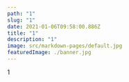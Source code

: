 ```yaml
---
path: "1"
slug: "1"
date: 2021-01-06T09:58:00.886Z
title: "1"
description: "1"
image: src/markdown-pages/default.jpg
featuredImage: ./banner.jpg
---
```

1